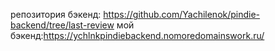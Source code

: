 репозитория бэкенд: https://github.com/Yachilenok/pindie-backend/tree/last-review
мой бэкенд:https://ychlnkpindiebackend.nomoredomainswork.ru/
